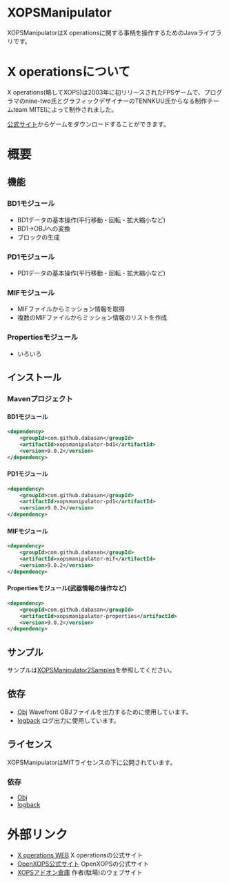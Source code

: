 # XOPSManipulator

XOPSManipulatorはX operationsに関する事柄を操作するためのJavaライブラリです。

# X operationsについて

X operations(略してXOPS)は2003年に初リリースされたFPSゲームで、プログラマのnine-two氏とグラフィックデザイナーのTENNKUU氏からなる制作チームteam MITEIによって制作されました。

[公式サイト](https://hp.vector.co.jp/authors/VA022962/xops/)からゲームをダウンロードすることができます。

# 概要

## 機能

### BD1モジュール

- BD1データの基本操作(平行移動・回転・拡大縮小など)
- BD1→OBJへの変換
- ブロックの生成

### PD1モジュール

- PD1データの基本操作(平行移動・回転・拡大縮小など)

### MIFモジュール

- MIFファイルからミッション情報を取得
- 複数のMIFファイルからミッション情報のリストを作成

### Propertiesモジュール

- いろいろ

## インストール

### Mavenプロジェクト

#### BD1モジュール

```xml
<dependency>
	<groupId>com.github.dabasan</groupId>
	<artifactId>xopsmanipulator-bd1</artifactId>
	<version>9.0.2</version>
</dependency>
```

#### PD1モジュール

```xml
<dependency>
	<groupId>com.github.dabasan</groupId>
	<artifactId>xopsmanipulator-pd1</artifactId>
	<version>9.0.2</version>
</dependency>
```

#### MIFモジュール

```xml
<dependency>
	<groupId>com.github.dabasan</groupId>
	<artifactId>xopsmanipulator-mif</artifactId>
	<version>9.0.2</version>
</dependency>
```

#### Propertiesモジュール(武器情報の操作など)

```xml
<dependency>
	<groupId>com.github.dabasan</groupId>
	<artifactId>xopsmanipulator-properties</artifactId>
	<version>9.0.2</version>
</dependency>
```

## サンプル

サンプルは[XOPSManipulator2Samples](https://github.com/Dabasan/XOPSManipulator2Samples)を参照してください。

## 依存

- [Obj](https://github.com/javagl/Obj)
  Wavefront OBJファイルを出力するために使用しています。
- [logback](https://github.com/qos-ch/logback)
  ログ出力に使用しています。

## ライセンス

XOPSManipulatorはMITライセンスの下に公開されています。

### 依存

- [Obj](https://github.com/javagl/Obj/blob/master/LICENSE.txt)
- [logback](https://github.com/qos-ch/logback/blob/master/LICENSE.txt)

# 外部リンク

- [X operations WEB](https://hp.vector.co.jp/authors/VA022962/xops/)
  X operationsの公式サイト
- [OpenXOPS公式サイト](http://openxops.net/)
  OpenXOPSの公式サイト
- [XOPSアドオン倉庫](https://sites.google.com/site/xopsaddonwarehouse/home)
  作者(駄場)のウェブサイト


